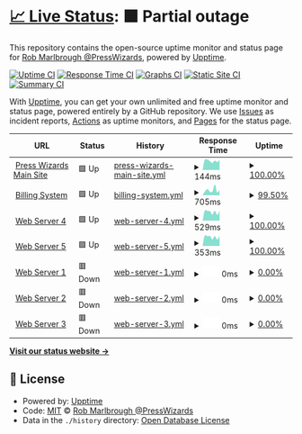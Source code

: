 # [📈 Live Status](https://presswizards.github.io/upptime): <!--live status--> **🟧 Partial outage**

This repository contains the open-source uptime monitor and status page for [Rob Marlbrough @PressWizards](https://presswizards.com/), powered by [Upptime](https://github.com/upptime/upptime).

[![Uptime CI](https://github.com/presswizards/upptime/workflows/Uptime%20CI/badge.svg)](https://github.com/presswizards/upptime/actions?query=workflow%3A%22Uptime+CI%22)
[![Response Time CI](https://github.com/presswizards/upptime/workflows/Response%20Time%20CI/badge.svg)](https://github.com/presswizards/upptime/actions?query=workflow%3A%22Response+Time+CI%22)
[![Graphs CI](https://github.com/presswizards/upptime/workflows/Graphs%20CI/badge.svg)](https://github.com/presswizards/upptime/actions?query=workflow%3A%22Graphs+CI%22)
[![Static Site CI](https://github.com/presswizards/upptime/workflows/Static%20Site%20CI/badge.svg)](https://github.com/presswizards/upptime/actions?query=workflow%3A%22Static+Site+CI%22)
[![Summary CI](https://github.com/presswizards/upptime/workflows/Summary%20CI/badge.svg)](https://github.com/presswizards/upptime/actions?query=workflow%3A%22Summary+CI%22)

With [Upptime](https://upptime.js.org), you can get your own unlimited and free uptime monitor and status page, powered entirely by a GitHub repository. We use [Issues](https://github.com/presswizards/upptime/issues) as incident reports, [Actions](https://github.com/presswizards/upptime/actions) as uptime monitors, and [Pages](https://presswizards.github.io/upptime) for the status page.

<!--start: status pages-->
<!-- This summary is generated by Upptime (https://github.com/upptime/upptime) -->
<!-- Do not edit this manually, your changes will be overwritten -->
<!-- prettier-ignore -->
| URL | Status | History | Response Time | Uptime |
| --- | ------ | ------- | ------------- | ------ |
| <img alt="" src="https://favicons.githubusercontent.com/presswizards.com" height="13"> [Press Wizards Main Site](https://presswizards.com) | 🟩 Up | [press-wizards-main-site.yml](https://github.com/presswizards/upptime/commits/HEAD/history/press-wizards-main-site.yml) | <details><summary><img alt="Response time graph" src="./graphs/press-wizards-main-site/response-time-week.png" height="20"> 144ms</summary><br><a href="https://presswizards.github.io/upptime/history/press-wizards-main-site"><img alt="Response time 128" src="https://img.shields.io/endpoint?url=https%3A%2F%2Fraw.githubusercontent.com%2Fpresswizards%2Fupptime%2FHEAD%2Fapi%2Fpress-wizards-main-site%2Fresponse-time.json"></a><br><a href="https://presswizards.github.io/upptime/history/press-wizards-main-site"><img alt="24-hour response time 155" src="https://img.shields.io/endpoint?url=https%3A%2F%2Fraw.githubusercontent.com%2Fpresswizards%2Fupptime%2FHEAD%2Fapi%2Fpress-wizards-main-site%2Fresponse-time-day.json"></a><br><a href="https://presswizards.github.io/upptime/history/press-wizards-main-site"><img alt="7-day response time 144" src="https://img.shields.io/endpoint?url=https%3A%2F%2Fraw.githubusercontent.com%2Fpresswizards%2Fupptime%2FHEAD%2Fapi%2Fpress-wizards-main-site%2Fresponse-time-week.json"></a><br><a href="https://presswizards.github.io/upptime/history/press-wizards-main-site"><img alt="30-day response time 134" src="https://img.shields.io/endpoint?url=https%3A%2F%2Fraw.githubusercontent.com%2Fpresswizards%2Fupptime%2FHEAD%2Fapi%2Fpress-wizards-main-site%2Fresponse-time-month.json"></a><br><a href="https://presswizards.github.io/upptime/history/press-wizards-main-site"><img alt="1-year response time 128" src="https://img.shields.io/endpoint?url=https%3A%2F%2Fraw.githubusercontent.com%2Fpresswizards%2Fupptime%2FHEAD%2Fapi%2Fpress-wizards-main-site%2Fresponse-time-year.json"></a></details> | <details><summary><a href="https://presswizards.github.io/upptime/history/press-wizards-main-site">100.00%</a></summary><a href="https://presswizards.github.io/upptime/history/press-wizards-main-site"><img alt="All-time uptime 100.00%" src="https://img.shields.io/endpoint?url=https%3A%2F%2Fraw.githubusercontent.com%2Fpresswizards%2Fupptime%2FHEAD%2Fapi%2Fpress-wizards-main-site%2Fuptime.json"></a><br><a href="https://presswizards.github.io/upptime/history/press-wizards-main-site"><img alt="24-hour uptime 100.00%" src="https://img.shields.io/endpoint?url=https%3A%2F%2Fraw.githubusercontent.com%2Fpresswizards%2Fupptime%2FHEAD%2Fapi%2Fpress-wizards-main-site%2Fuptime-day.json"></a><br><a href="https://presswizards.github.io/upptime/history/press-wizards-main-site"><img alt="7-day uptime 100.00%" src="https://img.shields.io/endpoint?url=https%3A%2F%2Fraw.githubusercontent.com%2Fpresswizards%2Fupptime%2FHEAD%2Fapi%2Fpress-wizards-main-site%2Fuptime-week.json"></a><br><a href="https://presswizards.github.io/upptime/history/press-wizards-main-site"><img alt="30-day uptime 100.00%" src="https://img.shields.io/endpoint?url=https%3A%2F%2Fraw.githubusercontent.com%2Fpresswizards%2Fupptime%2FHEAD%2Fapi%2Fpress-wizards-main-site%2Fuptime-month.json"></a><br><a href="https://presswizards.github.io/upptime/history/press-wizards-main-site"><img alt="1-year uptime 100.00%" src="https://img.shields.io/endpoint?url=https%3A%2F%2Fraw.githubusercontent.com%2Fpresswizards%2Fupptime%2FHEAD%2Fapi%2Fpress-wizards-main-site%2Fuptime-year.json"></a></details>
| <img alt="" src="https://favicons.githubusercontent.com/billing.presswizards.com" height="13"> [Billing System](https://billing.presswizards.com) | 🟩 Up | [billing-system.yml](https://github.com/presswizards/upptime/commits/HEAD/history/billing-system.yml) | <details><summary><img alt="Response time graph" src="./graphs/billing-system/response-time-week.png" height="20"> 705ms</summary><br><a href="https://presswizards.github.io/upptime/history/billing-system"><img alt="Response time 599" src="https://img.shields.io/endpoint?url=https%3A%2F%2Fraw.githubusercontent.com%2Fpresswizards%2Fupptime%2FHEAD%2Fapi%2Fbilling-system%2Fresponse-time.json"></a><br><a href="https://presswizards.github.io/upptime/history/billing-system"><img alt="24-hour response time 696" src="https://img.shields.io/endpoint?url=https%3A%2F%2Fraw.githubusercontent.com%2Fpresswizards%2Fupptime%2FHEAD%2Fapi%2Fbilling-system%2Fresponse-time-day.json"></a><br><a href="https://presswizards.github.io/upptime/history/billing-system"><img alt="7-day response time 705" src="https://img.shields.io/endpoint?url=https%3A%2F%2Fraw.githubusercontent.com%2Fpresswizards%2Fupptime%2FHEAD%2Fapi%2Fbilling-system%2Fresponse-time-week.json"></a><br><a href="https://presswizards.github.io/upptime/history/billing-system"><img alt="30-day response time 634" src="https://img.shields.io/endpoint?url=https%3A%2F%2Fraw.githubusercontent.com%2Fpresswizards%2Fupptime%2FHEAD%2Fapi%2Fbilling-system%2Fresponse-time-month.json"></a><br><a href="https://presswizards.github.io/upptime/history/billing-system"><img alt="1-year response time 599" src="https://img.shields.io/endpoint?url=https%3A%2F%2Fraw.githubusercontent.com%2Fpresswizards%2Fupptime%2FHEAD%2Fapi%2Fbilling-system%2Fresponse-time-year.json"></a></details> | <details><summary><a href="https://presswizards.github.io/upptime/history/billing-system">99.50%</a></summary><a href="https://presswizards.github.io/upptime/history/billing-system"><img alt="All-time uptime 99.93%" src="https://img.shields.io/endpoint?url=https%3A%2F%2Fraw.githubusercontent.com%2Fpresswizards%2Fupptime%2FHEAD%2Fapi%2Fbilling-system%2Fuptime.json"></a><br><a href="https://presswizards.github.io/upptime/history/billing-system"><img alt="24-hour uptime 100.00%" src="https://img.shields.io/endpoint?url=https%3A%2F%2Fraw.githubusercontent.com%2Fpresswizards%2Fupptime%2FHEAD%2Fapi%2Fbilling-system%2Fuptime-day.json"></a><br><a href="https://presswizards.github.io/upptime/history/billing-system"><img alt="7-day uptime 99.50%" src="https://img.shields.io/endpoint?url=https%3A%2F%2Fraw.githubusercontent.com%2Fpresswizards%2Fupptime%2FHEAD%2Fapi%2Fbilling-system%2Fuptime-week.json"></a><br><a href="https://presswizards.github.io/upptime/history/billing-system"><img alt="30-day uptime 99.88%" src="https://img.shields.io/endpoint?url=https%3A%2F%2Fraw.githubusercontent.com%2Fpresswizards%2Fupptime%2FHEAD%2Fapi%2Fbilling-system%2Fuptime-month.json"></a><br><a href="https://presswizards.github.io/upptime/history/billing-system"><img alt="1-year uptime 99.93%" src="https://img.shields.io/endpoint?url=https%3A%2F%2Fraw.githubusercontent.com%2Fpresswizards%2Fupptime%2FHEAD%2Fapi%2Fbilling-system%2Fuptime-year.json"></a></details>
| <img alt="" src="https://favicons.githubusercontent.com/plesk.presswizards.com" height="13"> [Web Server 4](https://plesk.presswizards.com) | 🟩 Up | [web-server-4.yml](https://github.com/presswizards/upptime/commits/HEAD/history/web-server-4.yml) | <details><summary><img alt="Response time graph" src="./graphs/web-server-4/response-time-week.png" height="20"> 529ms</summary><br><a href="https://presswizards.github.io/upptime/history/web-server-4"><img alt="Response time 491" src="https://img.shields.io/endpoint?url=https%3A%2F%2Fraw.githubusercontent.com%2Fpresswizards%2Fupptime%2FHEAD%2Fapi%2Fweb-server-4%2Fresponse-time.json"></a><br><a href="https://presswizards.github.io/upptime/history/web-server-4"><img alt="24-hour response time 580" src="https://img.shields.io/endpoint?url=https%3A%2F%2Fraw.githubusercontent.com%2Fpresswizards%2Fupptime%2FHEAD%2Fapi%2Fweb-server-4%2Fresponse-time-day.json"></a><br><a href="https://presswizards.github.io/upptime/history/web-server-4"><img alt="7-day response time 529" src="https://img.shields.io/endpoint?url=https%3A%2F%2Fraw.githubusercontent.com%2Fpresswizards%2Fupptime%2FHEAD%2Fapi%2Fweb-server-4%2Fresponse-time-week.json"></a><br><a href="https://presswizards.github.io/upptime/history/web-server-4"><img alt="30-day response time 476" src="https://img.shields.io/endpoint?url=https%3A%2F%2Fraw.githubusercontent.com%2Fpresswizards%2Fupptime%2FHEAD%2Fapi%2Fweb-server-4%2Fresponse-time-month.json"></a><br><a href="https://presswizards.github.io/upptime/history/web-server-4"><img alt="1-year response time 491" src="https://img.shields.io/endpoint?url=https%3A%2F%2Fraw.githubusercontent.com%2Fpresswizards%2Fupptime%2FHEAD%2Fapi%2Fweb-server-4%2Fresponse-time-year.json"></a></details> | <details><summary><a href="https://presswizards.github.io/upptime/history/web-server-4">100.00%</a></summary><a href="https://presswizards.github.io/upptime/history/web-server-4"><img alt="All-time uptime 100.00%" src="https://img.shields.io/endpoint?url=https%3A%2F%2Fraw.githubusercontent.com%2Fpresswizards%2Fupptime%2FHEAD%2Fapi%2Fweb-server-4%2Fuptime.json"></a><br><a href="https://presswizards.github.io/upptime/history/web-server-4"><img alt="24-hour uptime 100.00%" src="https://img.shields.io/endpoint?url=https%3A%2F%2Fraw.githubusercontent.com%2Fpresswizards%2Fupptime%2FHEAD%2Fapi%2Fweb-server-4%2Fuptime-day.json"></a><br><a href="https://presswizards.github.io/upptime/history/web-server-4"><img alt="7-day uptime 100.00%" src="https://img.shields.io/endpoint?url=https%3A%2F%2Fraw.githubusercontent.com%2Fpresswizards%2Fupptime%2FHEAD%2Fapi%2Fweb-server-4%2Fuptime-week.json"></a><br><a href="https://presswizards.github.io/upptime/history/web-server-4"><img alt="30-day uptime 100.00%" src="https://img.shields.io/endpoint?url=https%3A%2F%2Fraw.githubusercontent.com%2Fpresswizards%2Fupptime%2FHEAD%2Fapi%2Fweb-server-4%2Fuptime-month.json"></a><br><a href="https://presswizards.github.io/upptime/history/web-server-4"><img alt="1-year uptime 100.00%" src="https://img.shields.io/endpoint?url=https%3A%2F%2Fraw.githubusercontent.com%2Fpresswizards%2Fupptime%2FHEAD%2Fapi%2Fweb-server-4%2Fuptime-year.json"></a></details>
| <img alt="" src="https://favicons.githubusercontent.com/plesk.presswizards.com" height="13"> [Web Server 5](https://plesk.presswizards.com) | 🟩 Up | [web-server-5.yml](https://github.com/presswizards/upptime/commits/HEAD/history/web-server-5.yml) | <details><summary><img alt="Response time graph" src="./graphs/web-server-5/response-time-week.png" height="20"> 353ms</summary><br><a href="https://presswizards.github.io/upptime/history/web-server-5"><img alt="Response time 326" src="https://img.shields.io/endpoint?url=https%3A%2F%2Fraw.githubusercontent.com%2Fpresswizards%2Fupptime%2FHEAD%2Fapi%2Fweb-server-5%2Fresponse-time.json"></a><br><a href="https://presswizards.github.io/upptime/history/web-server-5"><img alt="24-hour response time 380" src="https://img.shields.io/endpoint?url=https%3A%2F%2Fraw.githubusercontent.com%2Fpresswizards%2Fupptime%2FHEAD%2Fapi%2Fweb-server-5%2Fresponse-time-day.json"></a><br><a href="https://presswizards.github.io/upptime/history/web-server-5"><img alt="7-day response time 353" src="https://img.shields.io/endpoint?url=https%3A%2F%2Fraw.githubusercontent.com%2Fpresswizards%2Fupptime%2FHEAD%2Fapi%2Fweb-server-5%2Fresponse-time-week.json"></a><br><a href="https://presswizards.github.io/upptime/history/web-server-5"><img alt="30-day response time 317" src="https://img.shields.io/endpoint?url=https%3A%2F%2Fraw.githubusercontent.com%2Fpresswizards%2Fupptime%2FHEAD%2Fapi%2Fweb-server-5%2Fresponse-time-month.json"></a><br><a href="https://presswizards.github.io/upptime/history/web-server-5"><img alt="1-year response time 326" src="https://img.shields.io/endpoint?url=https%3A%2F%2Fraw.githubusercontent.com%2Fpresswizards%2Fupptime%2FHEAD%2Fapi%2Fweb-server-5%2Fresponse-time-year.json"></a></details> | <details><summary><a href="https://presswizards.github.io/upptime/history/web-server-5">100.00%</a></summary><a href="https://presswizards.github.io/upptime/history/web-server-5"><img alt="All-time uptime 100.00%" src="https://img.shields.io/endpoint?url=https%3A%2F%2Fraw.githubusercontent.com%2Fpresswizards%2Fupptime%2FHEAD%2Fapi%2Fweb-server-5%2Fuptime.json"></a><br><a href="https://presswizards.github.io/upptime/history/web-server-5"><img alt="24-hour uptime 100.00%" src="https://img.shields.io/endpoint?url=https%3A%2F%2Fraw.githubusercontent.com%2Fpresswizards%2Fupptime%2FHEAD%2Fapi%2Fweb-server-5%2Fuptime-day.json"></a><br><a href="https://presswizards.github.io/upptime/history/web-server-5"><img alt="7-day uptime 100.00%" src="https://img.shields.io/endpoint?url=https%3A%2F%2Fraw.githubusercontent.com%2Fpresswizards%2Fupptime%2FHEAD%2Fapi%2Fweb-server-5%2Fuptime-week.json"></a><br><a href="https://presswizards.github.io/upptime/history/web-server-5"><img alt="30-day uptime 100.00%" src="https://img.shields.io/endpoint?url=https%3A%2F%2Fraw.githubusercontent.com%2Fpresswizards%2Fupptime%2FHEAD%2Fapi%2Fweb-server-5%2Fuptime-month.json"></a><br><a href="https://presswizards.github.io/upptime/history/web-server-5"><img alt="1-year uptime 100.00%" src="https://img.shields.io/endpoint?url=https%3A%2F%2Fraw.githubusercontent.com%2Fpresswizards%2Fupptime%2FHEAD%2Fapi%2Fweb-server-5%2Fuptime-year.json"></a></details>
| <img alt="" src="https://favicons.githubusercontent.com/web1.yourserver.net" height="13"> [Web Server 1](https://web1.yourserver.net) | 🟥 Down | [web-server-1.yml](https://github.com/presswizards/upptime/commits/HEAD/history/web-server-1.yml) | <details><summary><img alt="Response time graph" src="./graphs/web-server-1/response-time-week.png" height="20"> 0ms</summary><br><a href="https://presswizards.github.io/upptime/history/web-server-1"><img alt="Response time 319" src="https://img.shields.io/endpoint?url=https%3A%2F%2Fraw.githubusercontent.com%2Fpresswizards%2Fupptime%2FHEAD%2Fapi%2Fweb-server-1%2Fresponse-time.json"></a><br><a href="https://presswizards.github.io/upptime/history/web-server-1"><img alt="24-hour response time 0" src="https://img.shields.io/endpoint?url=https%3A%2F%2Fraw.githubusercontent.com%2Fpresswizards%2Fupptime%2FHEAD%2Fapi%2Fweb-server-1%2Fresponse-time-day.json"></a><br><a href="https://presswizards.github.io/upptime/history/web-server-1"><img alt="7-day response time 0" src="https://img.shields.io/endpoint?url=https%3A%2F%2Fraw.githubusercontent.com%2Fpresswizards%2Fupptime%2FHEAD%2Fapi%2Fweb-server-1%2Fresponse-time-week.json"></a><br><a href="https://presswizards.github.io/upptime/history/web-server-1"><img alt="30-day response time 263" src="https://img.shields.io/endpoint?url=https%3A%2F%2Fraw.githubusercontent.com%2Fpresswizards%2Fupptime%2FHEAD%2Fapi%2Fweb-server-1%2Fresponse-time-month.json"></a><br><a href="https://presswizards.github.io/upptime/history/web-server-1"><img alt="1-year response time 319" src="https://img.shields.io/endpoint?url=https%3A%2F%2Fraw.githubusercontent.com%2Fpresswizards%2Fupptime%2FHEAD%2Fapi%2Fweb-server-1%2Fresponse-time-year.json"></a></details> | <details><summary><a href="https://presswizards.github.io/upptime/history/web-server-1">0.00%</a></summary><a href="https://presswizards.github.io/upptime/history/web-server-1"><img alt="All-time uptime 95.14%" src="https://img.shields.io/endpoint?url=https%3A%2F%2Fraw.githubusercontent.com%2Fpresswizards%2Fupptime%2FHEAD%2Fapi%2Fweb-server-1%2Fuptime.json"></a><br><a href="https://presswizards.github.io/upptime/history/web-server-1"><img alt="24-hour uptime 0.00%" src="https://img.shields.io/endpoint?url=https%3A%2F%2Fraw.githubusercontent.com%2Fpresswizards%2Fupptime%2FHEAD%2Fapi%2Fweb-server-1%2Fuptime-day.json"></a><br><a href="https://presswizards.github.io/upptime/history/web-server-1"><img alt="7-day uptime 0.00%" src="https://img.shields.io/endpoint?url=https%3A%2F%2Fraw.githubusercontent.com%2Fpresswizards%2Fupptime%2FHEAD%2Fapi%2Fweb-server-1%2Fuptime-week.json"></a><br><a href="https://presswizards.github.io/upptime/history/web-server-1"><img alt="30-day uptime 69.23%" src="https://img.shields.io/endpoint?url=https%3A%2F%2Fraw.githubusercontent.com%2Fpresswizards%2Fupptime%2FHEAD%2Fapi%2Fweb-server-1%2Fuptime-month.json"></a><br><a href="https://presswizards.github.io/upptime/history/web-server-1"><img alt="1-year uptime 95.14%" src="https://img.shields.io/endpoint?url=https%3A%2F%2Fraw.githubusercontent.com%2Fpresswizards%2Fupptime%2FHEAD%2Fapi%2Fweb-server-1%2Fuptime-year.json"></a></details>
| <img alt="" src="https://favicons.githubusercontent.com/web2.yourserver.net" height="13"> [Web Server 2](https://web2.yourserver.net) | 🟥 Down | [web-server-2.yml](https://github.com/presswizards/upptime/commits/HEAD/history/web-server-2.yml) | <details><summary><img alt="Response time graph" src="./graphs/web-server-2/response-time-week.png" height="20"> 0ms</summary><br><a href="https://presswizards.github.io/upptime/history/web-server-2"><img alt="Response time 296" src="https://img.shields.io/endpoint?url=https%3A%2F%2Fraw.githubusercontent.com%2Fpresswizards%2Fupptime%2FHEAD%2Fapi%2Fweb-server-2%2Fresponse-time.json"></a><br><a href="https://presswizards.github.io/upptime/history/web-server-2"><img alt="24-hour response time 0" src="https://img.shields.io/endpoint?url=https%3A%2F%2Fraw.githubusercontent.com%2Fpresswizards%2Fupptime%2FHEAD%2Fapi%2Fweb-server-2%2Fresponse-time-day.json"></a><br><a href="https://presswizards.github.io/upptime/history/web-server-2"><img alt="7-day response time 0" src="https://img.shields.io/endpoint?url=https%3A%2F%2Fraw.githubusercontent.com%2Fpresswizards%2Fupptime%2FHEAD%2Fapi%2Fweb-server-2%2Fresponse-time-week.json"></a><br><a href="https://presswizards.github.io/upptime/history/web-server-2"><img alt="30-day response time 249" src="https://img.shields.io/endpoint?url=https%3A%2F%2Fraw.githubusercontent.com%2Fpresswizards%2Fupptime%2FHEAD%2Fapi%2Fweb-server-2%2Fresponse-time-month.json"></a><br><a href="https://presswizards.github.io/upptime/history/web-server-2"><img alt="1-year response time 296" src="https://img.shields.io/endpoint?url=https%3A%2F%2Fraw.githubusercontent.com%2Fpresswizards%2Fupptime%2FHEAD%2Fapi%2Fweb-server-2%2Fresponse-time-year.json"></a></details> | <details><summary><a href="https://presswizards.github.io/upptime/history/web-server-2">0.00%</a></summary><a href="https://presswizards.github.io/upptime/history/web-server-2"><img alt="All-time uptime 95.15%" src="https://img.shields.io/endpoint?url=https%3A%2F%2Fraw.githubusercontent.com%2Fpresswizards%2Fupptime%2FHEAD%2Fapi%2Fweb-server-2%2Fuptime.json"></a><br><a href="https://presswizards.github.io/upptime/history/web-server-2"><img alt="24-hour uptime 0.00%" src="https://img.shields.io/endpoint?url=https%3A%2F%2Fraw.githubusercontent.com%2Fpresswizards%2Fupptime%2FHEAD%2Fapi%2Fweb-server-2%2Fuptime-day.json"></a><br><a href="https://presswizards.github.io/upptime/history/web-server-2"><img alt="7-day uptime 0.00%" src="https://img.shields.io/endpoint?url=https%3A%2F%2Fraw.githubusercontent.com%2Fpresswizards%2Fupptime%2FHEAD%2Fapi%2Fweb-server-2%2Fuptime-week.json"></a><br><a href="https://presswizards.github.io/upptime/history/web-server-2"><img alt="30-day uptime 69.27%" src="https://img.shields.io/endpoint?url=https%3A%2F%2Fraw.githubusercontent.com%2Fpresswizards%2Fupptime%2FHEAD%2Fapi%2Fweb-server-2%2Fuptime-month.json"></a><br><a href="https://presswizards.github.io/upptime/history/web-server-2"><img alt="1-year uptime 95.15%" src="https://img.shields.io/endpoint?url=https%3A%2F%2Fraw.githubusercontent.com%2Fpresswizards%2Fupptime%2FHEAD%2Fapi%2Fweb-server-2%2Fuptime-year.json"></a></details>
| <img alt="" src="https://favicons.githubusercontent.com/web3.yourserver.net" height="13"> [Web Server 3](https://web3.yourserver.net) | 🟥 Down | [web-server-3.yml](https://github.com/presswizards/upptime/commits/HEAD/history/web-server-3.yml) | <details><summary><img alt="Response time graph" src="./graphs/web-server-3/response-time-week.png" height="20"> 0ms</summary><br><a href="https://presswizards.github.io/upptime/history/web-server-3"><img alt="Response time 285" src="https://img.shields.io/endpoint?url=https%3A%2F%2Fraw.githubusercontent.com%2Fpresswizards%2Fupptime%2FHEAD%2Fapi%2Fweb-server-3%2Fresponse-time.json"></a><br><a href="https://presswizards.github.io/upptime/history/web-server-3"><img alt="24-hour response time 0" src="https://img.shields.io/endpoint?url=https%3A%2F%2Fraw.githubusercontent.com%2Fpresswizards%2Fupptime%2FHEAD%2Fapi%2Fweb-server-3%2Fresponse-time-day.json"></a><br><a href="https://presswizards.github.io/upptime/history/web-server-3"><img alt="7-day response time 0" src="https://img.shields.io/endpoint?url=https%3A%2F%2Fraw.githubusercontent.com%2Fpresswizards%2Fupptime%2FHEAD%2Fapi%2Fweb-server-3%2Fresponse-time-week.json"></a><br><a href="https://presswizards.github.io/upptime/history/web-server-3"><img alt="30-day response time 217" src="https://img.shields.io/endpoint?url=https%3A%2F%2Fraw.githubusercontent.com%2Fpresswizards%2Fupptime%2FHEAD%2Fapi%2Fweb-server-3%2Fresponse-time-month.json"></a><br><a href="https://presswizards.github.io/upptime/history/web-server-3"><img alt="1-year response time 285" src="https://img.shields.io/endpoint?url=https%3A%2F%2Fraw.githubusercontent.com%2Fpresswizards%2Fupptime%2FHEAD%2Fapi%2Fweb-server-3%2Fresponse-time-year.json"></a></details> | <details><summary><a href="https://presswizards.github.io/upptime/history/web-server-3">0.00%</a></summary><a href="https://presswizards.github.io/upptime/history/web-server-3"><img alt="All-time uptime 95.14%" src="https://img.shields.io/endpoint?url=https%3A%2F%2Fraw.githubusercontent.com%2Fpresswizards%2Fupptime%2FHEAD%2Fapi%2Fweb-server-3%2Fuptime.json"></a><br><a href="https://presswizards.github.io/upptime/history/web-server-3"><img alt="24-hour uptime 0.00%" src="https://img.shields.io/endpoint?url=https%3A%2F%2Fraw.githubusercontent.com%2Fpresswizards%2Fupptime%2FHEAD%2Fapi%2Fweb-server-3%2Fuptime-day.json"></a><br><a href="https://presswizards.github.io/upptime/history/web-server-3"><img alt="7-day uptime 0.00%" src="https://img.shields.io/endpoint?url=https%3A%2F%2Fraw.githubusercontent.com%2Fpresswizards%2Fupptime%2FHEAD%2Fapi%2Fweb-server-3%2Fuptime-week.json"></a><br><a href="https://presswizards.github.io/upptime/history/web-server-3"><img alt="30-day uptime 69.27%" src="https://img.shields.io/endpoint?url=https%3A%2F%2Fraw.githubusercontent.com%2Fpresswizards%2Fupptime%2FHEAD%2Fapi%2Fweb-server-3%2Fuptime-month.json"></a><br><a href="https://presswizards.github.io/upptime/history/web-server-3"><img alt="1-year uptime 95.14%" src="https://img.shields.io/endpoint?url=https%3A%2F%2Fraw.githubusercontent.com%2Fpresswizards%2Fupptime%2FHEAD%2Fapi%2Fweb-server-3%2Fuptime-year.json"></a></details>

<!--end: status pages-->

[**Visit our status website →**](https://presswizards.github.io/upptime)

## 📄 License

- Powered by: [Upptime](https://github.com/upptime/upptime)
- Code: [MIT](./LICENSE) © [Rob Marlbrough @PressWizards](https://presswizards.com/)
- Data in the `./history` directory: [Open Database License](https://opendatacommons.org/licenses/odbl/1-0/)
